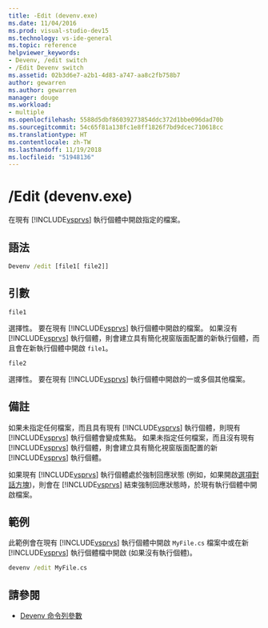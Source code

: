 ```yaml
---
title: -Edit (devenv.exe)
ms.date: 11/04/2016
ms.prod: visual-studio-dev15
ms.technology: vs-ide-general
ms.topic: reference
helpviewer_keywords:
- Devenv, /edit switch
- /Edit Devenv switch
ms.assetid: 02b3d6e7-a2b1-4d83-a747-aa8c2fb758b7
author: gewarren
ms.author: gewarren
manager: douge
ms.workload:
- multiple
ms.openlocfilehash: 5588d5dbf86039273854ddc372d1bbe096dad70b
ms.sourcegitcommit: 54c65f81a138fc1e8ff1826f7bd9dcec710618cc
ms.translationtype: HT
ms.contentlocale: zh-TW
ms.lasthandoff: 11/19/2018
ms.locfileid: "51948136"
---
```

# <a name="edit-devenvexe"></a>/Edit (devenv.exe)
在現有 [!INCLUDE[vsprvs](../../code-quality/includes/vsprvs_md.md)] 執行個體中開啟指定的檔案。

## <a name="syntax"></a>語法

```cmd
Devenv /edit [file1[ file2]]
```

## <a name="arguments"></a>引數
 `file1`

 選擇性。 要在現有 [!INCLUDE[vsprvs](../../code-quality/includes/vsprvs_md.md)] 執行個體中開啟的檔案。 如果沒有 [!INCLUDE[vsprvs](../../code-quality/includes/vsprvs_md.md)] 執行個體，則會建立具有簡化視窗版面配置的新執行個體，而且會在新執行個體中開啟 `file1`。

 `file2`

 選擇性。 要在現有 [!INCLUDE[vsprvs](../../code-quality/includes/vsprvs_md.md)] 執行個體中開啟的一或多個其他檔案。

## <a name="remarks"></a>備註
 如果未指定任何檔案，而且具有現有 [!INCLUDE[vsprvs](../../code-quality/includes/vsprvs_md.md)] 執行個體，則現有 [!INCLUDE[vsprvs](../../code-quality/includes/vsprvs_md.md)] 執行個體會變成焦點。 如果未指定任何檔案，而且沒有現有 [!INCLUDE[vsprvs](../../code-quality/includes/vsprvs_md.md)] 執行個體，則會建立具有簡化視窗版面配置的新 [!INCLUDE[vsprvs](../../code-quality/includes/vsprvs_md.md)] 執行個體。

 如果現有 [!INCLUDE[vsprvs](../../code-quality/includes/vsprvs_md.md)] 執行個體處於強制回應狀態 (例如，如果開啟[選項對話方塊](../../ide/reference/options-dialog-box-visual-studio.md))，則會在 [!INCLUDE[vsprvs](../../code-quality/includes/vsprvs_md.md)] 結束強制回應狀態時，於現有執行個體中開啟檔案。

## <a name="example"></a>範例
 此範例會在現有 [!INCLUDE[vsprvs](../../code-quality/includes/vsprvs_md.md)] 執行個體中開啟 `MyFile.cs` 檔案中或在新 [!INCLUDE[vsprvs](../../code-quality/includes/vsprvs_md.md)] 執行個體檔中開啟 (如果沒有執行個體)。

```cmd
devenv /edit MyFile.cs
```

## <a name="see-also"></a>請參閱

- [Devenv 命令列參數](../../ide/reference/devenv-command-line-switches.md)